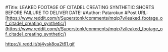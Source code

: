 #Title: LEAKED FOOTAGE OF CITADEL CREATING SYNTHETIC SHORTS BEFORE FAILURE TO DELIVER DATE!
#Author: Patarokun
#Post URL: [https://www.reddit.com/r/Superstonk/comments/mqip7v/leaked_footage_of_citadel_creating_synthetic/](https://www.reddit.com/r/Superstonk/comments/mqip7v/leaked_footage_of_citadel_creating_synthetic/)


https://i.redd.it/bj4ysk8oa2t61.gif